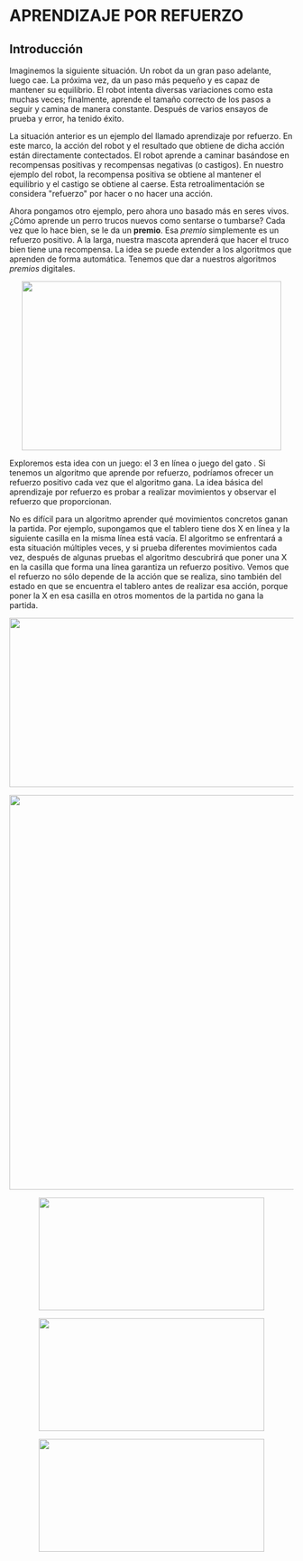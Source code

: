 # APRENDIZAJE POR REFUERZO

## Introducción

Imaginemos la siguiente situación. Un robot da un gran paso adelante, luego cae. La próxima vez, da un paso más pequeño y es capaz de mantener su equilibrio. El robot intenta diversas variaciones como esta muchas veces; finalmente, aprende el tamaño correcto de los pasos a seguir y camina de manera constante. Después de varios ensayos de prueba y error, ha tenido éxito.

La situación anterior es un ejemplo del llamado aprendizaje por refuerzo. En este marco, la acción del robot y el resultado que obtiene de dicha acción están directamente contectados. El robot aprende a caminar basándose en recompensas positivas y recompensas negativas (o castigos). En nuestro ejemplo del robot, la recompensa positiva se obtiene al mantener el equilibrio y el castigo se obtiene al caerse. Esta retroalimentación se considera "refuerzo" por hacer o no hacer una acción.

Ahora pongamos otro ejemplo, pero ahora uno basado más en seres vivos. ¿Cómo aprende un perro trucos nuevos como sentarse o tumbarse? Cada vez que lo hace bien, se le da un **premio**. Esa *premio* simplemente es un refuerzo positivo. A la larga, nuestra mascota aprenderá que hacer el truco bien tiene una recompensa. La idea se puede extender a los algoritmos que aprenden de forma automática. Tenemos que dar a nuestros algoritmos *premios* digitales.

<p align="center">
  <img width="460" height="300" src="https://misanimales.com/wp-content/uploads/2015/06/galleta-perro.jpg">
</p>

Exploremos esta idea con un juego: el 3 en línea o juego del gato . Si tenemos un algoritmo que aprende por refuerzo, podríamos ofrecer un refuerzo positivo cada vez que el algoritmo gana. La idea básica del aprendizaje por refuerzo es probar a realizar movimientos y observar el refuerzo que proporcionan.

No es difícil para un algoritmo aprender qué movimientos concretos ganan la partida. Por ejemplo, supongamos que el tablero tiene dos X en línea y la siguiente casilla en la misma línea está vacía. El algoritmo se enfrentará a esta situación múltiples veces, y si prueba diferentes movimientos cada vez, después de algunas pruebas el algoritmo descubrirá que poner una X en la casilla que forma una línea garantiza un refuerzo positivo. Vemos que el refuerzo no sólo depende de la acción que se realiza, sino también del estado en que se encuentra el tablero antes de realizar esa acción, porque poner la X en esa casilla en otros momentos de la partida no gana la partida.

<p align="center">
  <img width="700" height="300" src="https://rubenlopezg.files.wordpress.com/2015/05/reinforcement1.png">
</p>


<p align="center">
  <img width="700" height="700" src="https://rubenlopezg.files.wordpress.com/2015/05/direct_reward1.png">
</p>


<p align="center">
  <img width="400" height="200" src="https://rubenlopezg.files.wordpress.com/2015/05/direct_reward_win.png">
</p>

<p align="center">
  <img width="400" height="200" src="https://rubenlopezg.files.wordpress.com/2015/05/direct_reward_int.png">
</p>

<p align="center">
  <img width="400" height="200" src="https://rubenlopezg.files.wordpress.com/2015/05/experience1.png">
</p>
